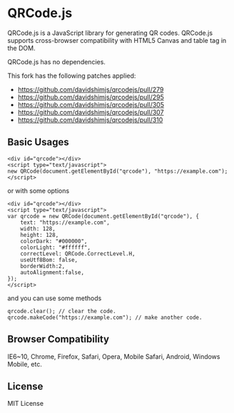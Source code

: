 # QRCode.js

QRCode.js is a JavaScript library for generating QR codes. QRCode.js supports cross-browser compatibility with HTML5 Canvas and table tag in the DOM.

QRCode.js has no dependencies.

This fork has the following patches applied:

- https://github.com/davidshimjs/qrcodejs/pull/279
- https://github.com/davidshimjs/qrcodejs/pull/295
- https://github.com/davidshimjs/qrcodejs/pull/305
- https://github.com/davidshimjs/qrcodejs/pull/307
- https://github.com/davidshimjs/qrcodejs/pull/310

## Basic Usages
```
<div id="qrcode"></div>
<script type="text/javascript">
new QRCode(document.getElementById("qrcode"), "https://example.com");
</script>
```

or with some options

```
<div id="qrcode"></div>
<script type="text/javascript">
var qrcode = new QRCode(document.getElementById("qrcode"), {
	text: "https://example.com",
	width: 128,
	height: 128,
	colorDark: "#000000",
	colorLight: "#ffffff",
	correctLevel: QRCode.CorrectLevel.H,
    useUtf8Bom: false,
    borderWidth:2,
    autoAlignment:false,
});
</script>
```

and you can use some methods

```
qrcode.clear(); // clear the code.
qrcode.makeCode("https://example.com"); // make another code.
```

## Browser Compatibility

IE6~10, Chrome, Firefox, Safari, Opera, Mobile Safari, Android, Windows Mobile, etc.

## License

MIT License
